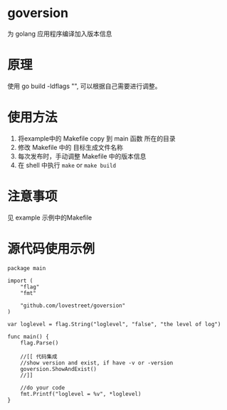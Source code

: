 # goversion
为 golang 应用程序编译加入版本信息

# 原理
使用 go build -ldflags "", 可以根据自己需要进行调整。

# 使用方法
1. 将example中的 Makefile copy 到 main 函数 所在的目录
2. 修改 Makefile 中的 目标生成文件名称
3. 每次发布时，手动调整 Makefile 中的版本信息
4. 在 shell 中执行 `make` or `make build`

# 注意事项
见 example 示例中的Makefile

# 源代码使用示例
``` golang
package main

import (
	"flag"
	"fmt"

	"github.com/lovestreet/goversion" 
)

var loglevel = flag.String("loglevel", "false", "the level of log")

func main() {
	flag.Parse()

	//[[ 代码集成
	//show version and exist, if have -v or -version
	goversion.ShowAndExist()
	//]]

	//do your code
	fmt.Printf("loglevel = %v", *loglevel)
}


```